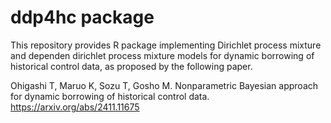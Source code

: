 # ddp4hc package
This repository provides R package implementing Dirichlet process mixture and dependen dirichlet process mixture models for dynamic borrowing of historical control data, as proposed by the following paper.

Ohigashi T, Maruo K, Sozu T, Gosho M. Nonparametric Bayesian approach for dynamic borrowing of historical control data. <https://arxiv.org/abs/2411.11675>

